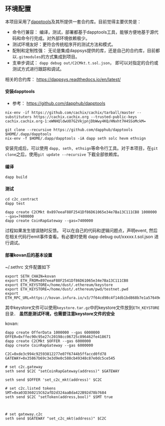 ##  环境配置
本项目采用了[dapptools](https://github.com/dapphub)及其所提供一套合约库。目前觉得主要优势是：

* 命令行兼容： 编译，测试，部署都基于dapptools工具，能够方便地基于源代码和命令行完成。对外部环境依赖极少。
* 测试环境友好：更符合传统程序开的测试方法和模式。
* 配制和定制性强： 无论是集成dappsys提供的库，还是自己的合约库，目前都以`.gitmodules`的方式集成到项目。
* 支单步调试： `dapp debug out/C2CMkt.t.sol.json`， 即可以对指定的合约或测试方式进行跟踪和调试。

相关的合约库： https://dappsys.readthedocs.io/en/latest/

#### 安装dapptools

* 参考： https://github.com/dapphub/dapptools

```
nix-env -if https://github.com/cachix/cachix/tarball/master --substituters https://cachix.cachix.org --trusted-public-keys cachix.cachix.org-1:eWNHQldwUO7G2VkjpnjDbWwy4KQ/HNxht7H4SSoMckM=

git clone --recursive https://github.com/dapphub/dapptools $HOME/.dapp/dapptools
nix-env -f $HOME/.dapp/dapptools -iA dapp seth solc hevm ethsign
```

安装完成后，可以使用 `dapp, seth, ethsign`等命令行工具。对于本项目，在`git clone`之后，使用`git update --recursive` 下截全部依赖库。

#### 编译

```
dapp build
```

#### 测试

```
cd c2c_contract
dapp test

dapp create C2CMkt 0x897eeaF88F2541Df86D61065e34e7Ba13C111CB8 1000000 --gas=7400000
dapp create CoinRapGateway --gas=7400000
```
过程如果发生错误随时反馈。 可以在自己的代码和逻辑问题点，声明event, 然后在相关代码行emit事件查看。有必要时使用 dapp debug out/xxxxx.t.sol.json 进行调试。


#### 部署kovan后的基本设置

~/.sethrc 文件配置如下

```
export SETH_CHAIN=kovan
export ETH_FROM=897eeaF88F2541Df86D61065e34e7Ba13C111CB8
export ETH_KEYSTORE=/home/dust/.ethereum/keystore
export ETH_KEYSTORE=/home/dust/.ethereum/pwd/testnet.pwd
export ETH_RPC_URL=https://kovan.infura.io/v3/7f64cd98c4f14db1bd868b7e1a57649e
```

其中keystore文件可以使用` keystore.tar.gz `中的keystore文件放到`ETH_KEYSTORE`目录． **虽然是测试环境，也需要注意keystore文件的安全**


kovan:

```
dapp create OfferData 1000000 --gas 6000000
OFFER=0xffec90c95e27c20198cc06725c896462fe418671
dapp create C2CMkt $OFFER --gas 6000000
dapp create CoinRapGateway --gas 6000000

C2C=0xde3c994c92593812277e07f6744b5ffaccd0fd78
GATEWAY=0x35867b69c3e3d9e0c588cb49348c87e0dc5ce545

# set c2c.gateway
seth send $C2C "setCoinRapGateway(address)" $GATEWAY

seth send $OFFER 'set_c2c_mkt(address)' $C2C

# set c2c.listed tokens
SMT=0xa03D360215C62afD2d324aaBda422B92d78b7684
seth send $C2C "setToken(address,bool)" $SMT true



# set gateway.c2c
seth send $GATEWAY "set_c2c_mkt(address)" $C2C


```